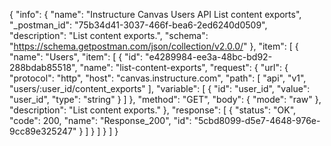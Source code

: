{
  "info": {
    "name": "Instructure Canvas Users API List content exports",
    "_postman_id": "75b34d41-3037-466f-bea6-2ed6240d0509",
    "description": "List content exports.",
    "schema": "https://schema.getpostman.com/json/collection/v2.0.0/"
  },
  "item": [
    {
      "name": "Users",
      "item": [
        {
          "id": "e4289984-ee3a-48bc-bd92-288bdab85518",
          "name": "list-content-exports",
          "request": {
            "url": {
              "protocol": "http",
              "host": "canvas.instructure.com",
              "path": [
                "api",
                "v1",
                "users/:user_id/content_exports"
              ],
              "variable": [
                {
                  "id": "user_id",
                  "value": "user_id",
                  "type": "string"
                }
              ]
            },
            "method": "GET",
            "body": {
              "mode": "raw"
            },
            "description": "List content exports."
          },
          "response": [
            {
              "status": "OK",
              "code": 200,
              "name": "Response_200",
              "id": "5cbd8099-d5e7-4648-976e-9cc89e325247"
            }
          ]
        }
      ]
    }
  ]
}